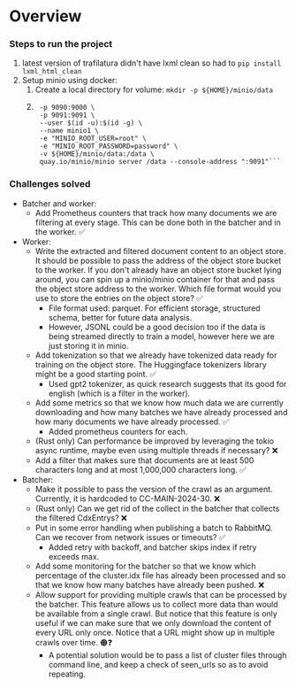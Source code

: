 # Overview

### Steps to run the project
1. latest version of trafilatura didn't have lxml clean so had to `pip install lxml_html_clean`
2. Setup minio using docker:
    1. Create a local directory for volume: `mkdir -p ${HOME}/minio/data`
    2. ```docker run \
        -p 9090:9000 \
        -p 9091:9091 \
        --user $(id -u):$(id -g) \
        --name minio1 \
        -e "MINIO_ROOT_USER=root" \
        -e "MINIO_ROOT_PASSWORD=password" \
        -v ${HOME}/minio/data:/data \
        quay.io/minio/minio server /data --console-address ":9091"```

### Challenges solved
- Batcher and worker:
    - Add Prometheus counters that track how many documents we are filtering at every stage. This can be done both in the batcher and in the worker. ✅
- Worker:
    - Write the extracted and filtered document content to an object store. It should be possible to pass the address of the object store bucket to the worker. If you don't already have an object store bucket lying around, you can spin up a minio/minio container for that and pass the object store address to the worker. Which file format would you use to store the entries on the object store? ✅
        - File format used: parquet. For efficient storage, structured schema, better for future data analysis.
        - However, JSONL could be a good decision too if the data is being streamed directly to train a model, however here we are just storing it in minio.
    - Add tokenization so that we already have tokenized data ready for training on the object store. The Huggingface tokenizers library might be a good starting point. ✅
        - Used gpt2 tokenizer, as quick research suggests that its good for english (which is a filter in the worker).
    - Add some metrics so that we know how much data we are currently downloading and how many batches we have already processed and how many documents we have already processed. ✅
        - Added prometheus counters for each.
    - (Rust only) Can performance be improved by leveraging the tokio async runtime, maybe even using multiple threads if necessary? ❌
    - Add a filter that makes sure that documents are at least 500 characters long and at most 1,000,000 characters long. ✅
- Batcher:
    - Make it possible to pass the version of the crawl as an argument. Currently, it is hardcoded to CC-MAIN-2024-30. ❌
    - (Rust only) Can we get rid of the collect in the batcher that collects the filtered CdxEntrys? ❌
    - Put in some error handling when publishing a batch to RabbitMQ. Can we recover from network issues or timeouts? ✅
        - Added retry with backoff, and batcher skips index if retry exceeds max.
    - Add some monitoring for the batcher so that we know which percentage of the cluster.idx file has already been processed and so that we know how many batches have already been pushed. ❌
    - Allow support for providing multiple crawls that can be processed by the batcher. This feature allows us to collect more data than would be available from a single crawl. But notice that this feature is only useful if we can make sure that we only download the content of every URL only once. Notice that a URL might show up in multiple crawls over time. 🟠❓
        - A potential solution would be to pass a list of cluster files through command line, and keep a check of seen_urls so as to avoid repeating.

